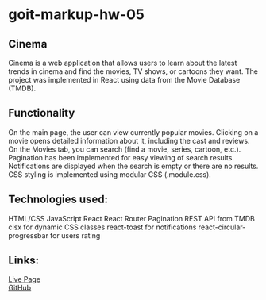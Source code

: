 # goit-markup-hw-05
## Cinema  
Cinema is a web application that allows users to learn about the latest trends in cinema and find the movies, TV shows, or cartoons they want. The project was implemented in React using data from the Movie Database (TMDB).

## Functionality  
On the main page, the user can view currently popular movies.
Clicking on a movie opens detailed information about it, including the cast and reviews.
On the Movies tab, you can search (find a movie, series, cartoon, etc.).
Pagination has been implemented for easy viewing of search results.
Notifications are displayed when the search is empty or there are no results.
CSS styling is implemented using modular CSS (.module.css).

## Technologies used:  
HTML/CSS
JavaScript
React
React
Router
Pagination
REST API from TMDB
clsx for dynamic CSS classes
react-toast for notifications
react-circular-progressbar for users rating

## Links:  
[Live Page](https://goit-react-hw-05-eight-mu.vercel.app/)  
[GitHub](https://github.com/peychma/goit-markup-hw-05)

